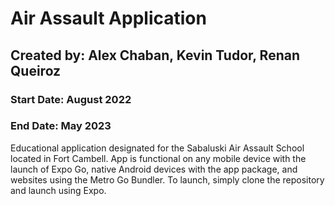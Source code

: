 # Air Assault Application
## Created by: Alex Chaban, Kevin Tudor, Renan Queiroz
### Start Date: August 2022
### End Date: May 2023
Educational application designated for the Sabaluski Air Assault School located in Fort Cambell.
App is functional on any mobile device with the launch of Expo Go, native Android devices with the app package, and websites using the Metro Go Bundler.
To launch, simply clone the repository and launch using Expo.

